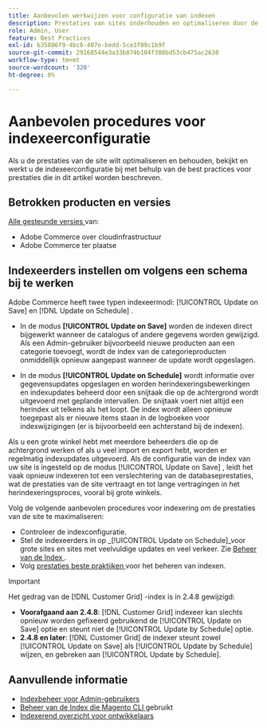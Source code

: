 ```yaml
---
title: Aanbevolen werkwijzen voor configuratie van indexen
description: Prestaties van sites onderhouden en optimaliseren door de best practices voor indexeerconfiguratie te volgen.
role: Admin, User
feature: Best Practices
exl-id: b35806f9-4bc6-407e-bedd-5ce3f09c1b9f
source-git-commit: 29168544e3a33b874b104f308bd53cb475ac2638
workflow-type: tm+mt
source-wordcount: '320'
ht-degree: 0%

---
```


# Aanbevolen procedures voor indexeerconfiguratie

Als u de prestaties van de site wilt optimaliseren en behouden, bekijkt en werkt u de indexeerconfiguratie bij met behulp van de best practices voor prestaties die in dit artikel worden beschreven.

## Betrokken producten en versies

[ Alle gesteunde versies ](../../../release/versions.md) van:

- Adobe Commerce over cloudinfrastructuur
- Adobe Commerce ter plaatse

## Indexeerders instellen om volgens een schema bij te werken

Adobe Commerce heeft twee typen indexeermodi: [!UICONTROL Update on Save] en [!DNL Update on Schedule] .

- In de modus **[!UICONTROL Update on Save]** worden de indexen direct bijgewerkt wanneer de catalogus of andere gegevens worden gewijzigd. Als een Admin-gebruiker bijvoorbeeld nieuwe producten aan een categorie toevoegt, wordt de index van de categorieproducten onmiddellijk opnieuw aangepast wanneer de update wordt opgeslagen.

- In de modus **[!UICONTROL Update on Schedule]** wordt informatie over gegevensupdates opgeslagen en worden herindexeringsbewerkingen en indexupdates beheerd door een snijtaak die op de achtergrond wordt uitgevoerd met geplande intervallen. De snijtaak voert niet altijd een herindex uit telkens als het loopt. De index wordt alleen opnieuw toegepast als er nieuwe items staan in de logboeken voor indexwijzigingen (er is bijvoorbeeld een achterstand bij de indexen).

Als u een grote winkel hebt met meerdere beheerders die op de achtergrond werken of als u veel import en export hebt, worden er regelmatig indexupdates uitgevoerd. Als de configuratie van de index van uw site is ingesteld op de modus [!UICONTROL Update on Save] , leidt het vaak opnieuw indexeren tot een verslechtering van de databaseprestaties, wat de prestaties van de site vertraagt en tot lange vertragingen in het herindexeringsproces, vooral bij grote winkels.

Volg de volgende aanbevolen procedures voor indexering om de prestaties van de site te maximaliseren:

- Controleer de indexconfiguratie.
- Stel de indexeerders in op _[!UICONTROL Update on Schedule]_voor grote sites en sites met veelvuldige updates en veel verkeer. Zie [ Beheer van de Index ](https://experienceleague.adobe.com/en/docs/commerce-admin/systems/tools/index-management#change-the-index-mode).
- Volg [ prestaties beste praktijken ](../../../performance/configuration.md) voor het beheren van indexen.

>[!IMPORTANT]
>
>Het gedrag van de [!DNL Customer Grid] -index is in 2.4.8 gewijzigd:
>
>- **Voorafgaand aan 2.4.8**: [!DNL Customer Grid] indexeer kan slechts opnieuw worden gefixeerd gebruikend de [!UICONTROL Update on Save] optie en steunt niet de [!UICONTROL Update by Schedule] optie.
>- **2.4.8 en later**: [!DNL Customer Grid] de indexer steunt zowel [!UICONTROL Update on Save] als [!UICONTROL Update by Schedule] wijzen, en gebreken aan [!UICONTROL Update by Schedule].

## Aanvullende informatie

- [Indexbeheer voor Admin-gebruikers](../../../configuration/cli/manage-indexers.md#configure-indexers)
- [ Beheer van de Index die Magento CLI ](https://experienceleague.adobe.com/docs/commerce-operations/configuration-guide/cli/manage-indexers.html) gebruikt
- [ Indexerend overzicht voor ontwikkelaars ](https://developer.adobe.com/commerce/php/development/components/indexing/)
